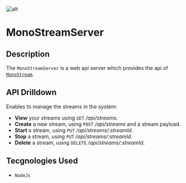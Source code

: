 ![alt](https://github.com/M0noStream/monostream-client/blob/main/client/public/mono-stream-logo.ico)

# MonoStreamServer

## Description
The `MonoStreamServer` is a web api server which provides the api of [`MonoStream`](https://github.com/M0noStream).

## API Drilldown
Enables to manage the streams in the system:
- **View** your streams using `GET` */api/streams*.
- **Create** a new stream, using `POST` */api/streams* and a stream payload.
- **Start** a stream, using `PUT` */api/streams/:streamId*.
- **Stop** a stream, using `PUT` */api/streams/:streamId*.
- **Delete** a stream, using `DELETE` */api/streams/:streamId*.

## Tecgnologies Used
- `NodeJs`